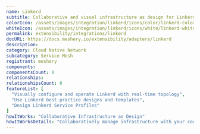 ```yaml
---
name: Linkerd
subtitle: Collaborative and visual infrastructure as design for Linkerd
colorIcon: /assets/images/integration/linkerd/icons/color/linkerd-color.svg
whiteIcon: /assets/images/integration/linkerd/icons/white/linkerd-white.svg
permalink: extensibility/integrations/linkerd
docURL: https://docs.meshery.io/extensibility/adapters/linkerd
description: 
category: Cloud Native Network
subcategory: Service Mesh
registrant: meshery
components: 
componentsCount: 0
relationships: 
relationshipsCount: 0
featureList: [
  "Visually configure and operate Linkerd with real-time topology",
  "Use Linkerd best practice designs and templates",
  "Design Linkerd Service Profiles"
]
howItWorks: "Collaborative Infrastructure as Design"
howItWorksDetails: "Collaboratively manage infrastructure with your coworkers synchronously sharing the same designs."
---
```


